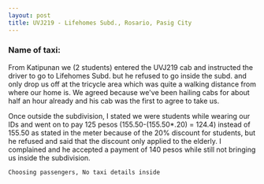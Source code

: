 ```yaml
---
layout: post
title: UVJ219 - Lifehomes Subd., Rosario, Pasig City
---
```


### Name of taxi: 

From Katipunan we (2 students) entered the UVJ219 cab and instructed the driver to go to Lifehomes Subd. but he refused to go inside the subd. and only drop us off at the tricycle area which was quite a walking distance from where our home is. We agreed because we've been hailing cabs for about half an hour already and his cab was the first to agree to take us. 

Once outside the subdivision, I stated we were students while wearing our IDs and went on to pay 125 pesos (155.50-(155.50*.20) = 124.4) instead of 155.50 as stated in the meter because of the 20% discount for students, but he refused and said that the discount only applied to the elderly. I complained and he accepted a payment of 140 pesos while still not bringing us inside the subdivision. 

```Choosing passengers, No taxi details inside```
